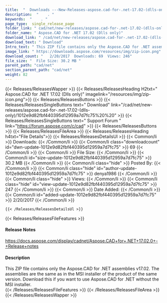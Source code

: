 ```yaml
---
title:  "  Downloads ---New-Releases-aspose.cad-for-.net-17.02-(dlls-only) . " 
description:  "    . " 
keywords:  "    . " 
page_type:  single_release_page
folder_link: " cad/net/new-releases/aspose.cad-for-.net-17.02-(dlls-only)/"
folder_name: " Aspose.CAD for .NET 17.02 (Dlls only)"
download_link: " /cad/net/new-releases/aspose.cad-for-.net-17.02-(dlls-only)/1012e9d82fbf440395d12959a7d7fc75"
download_text: " Download"
Intro_text: " This ZIP file contains only the Aspose.CAD for .NET assemblies v17.02. The assem..."
image_link: " https://downloads.aspose.com/resources/img/zip-icon.png"
download_count: "   2/20/2017  Downloads: 69  Views: 246"
file_size: "  File Size: 30.2 MB "
parent_path: "cad/net"
section_parent_path: "cad/net"
weight: 82 
---
```


{{< Releases/ReleasesWapper >}}
  {{< Releases/ReleasesHeading H2txt=" Aspose.CAD for .NET 17.02 (Dlls only)" imagelink="/resources/img/zip-icon.png">}}
  {{< Releases/ReleasesButtons >}}
    {{< Releases/ReleasesSingleButtons text=" Download" link="/cad/net/new-releases/aspose.cad-for-.net-17.02-(dlls-only)/1012e9d82fbf440395d12959a7d7fc75%20%20" >}}
    {{< Releases/ReleasesSingleButtons text=" Support Forum " link="https://forum.aspose.com/c/cad" >}}
  {{< Releases/ReleasesButtons >}}
  {{< Releases/ReleasesFileArea >}}
    {{< Releases/ReleasesHeading h4txt="File Details">}}
    {{< Releases/ReleasesDetailsUl >}}
            {{< Common/li  >}} Downloads: {{< /Common/li >}} 
      {{< Common/li class="downloadcount" id="dwn-update-1012e9d82fbf440395d12959a7d7fc75" >}} 69 {{< /Common/li >}} 
      {{< Common/li  >}} File Size: {{< /Common/li >}} 
      {{< Common/li id="size-update-1012e9d82fbf440395d12959a7d7fc75" >}} 30.2 MB {{< /Common/li >}} 
      {{< Common/li  class="hide" >}} Posted By: {{< /Common/li >}} 
      {{< Common/li class="hide" id="author-update-1012e9d82fbf440395d12959a7d7fc75" >}} denya1986 {{< /Common/li >}} 
      {{< Common/li class="hide"  >}} Views: {{< /Common/li >}} 
      {{< Common/li class="hide" id="view-update-1012e9d82fbf440395d12959a7d7fc75" >}} 247 {{< /Common/li >}} 
      {{< Common/li  >}} Date Added: {{< /Common/li >}} 
      {{< Common/li id="added-update-1012e9d82fbf440395d12959a7d7fc75" >}} 2/20/2017 {{< /Common/li >}} 

    {{< /Releases/ReleasesDetailsUl >}}

  {{< Releases/ReleasesFileFeatures >}}
      <h4>Release Notes</h4><div><a href="https://docs.aspose.com/display/cadnet/Aspose.CAD+for+.NET+17.02.0+-+Release+notes">https://docs.aspose.com/display/cadnet/Aspose.CAD+for+.NET+17.02.0+-+Release+notes</a></div><h4>Description</h4><div class="HTMLDescription">This ZIP file contains only the Aspose.CAD for .NET assemblies v17.02. The assemblies are the same as in the MSI installer of the product of the same version. Download this if you want to use Aspose.CAD for .NET without the MSI installer.</div>
  {{< /Releases/ReleasesFileFeatures >}}
 {{< /Releases/ReleasesFileArea >}}
{{< /Releases/ReleasesWapper >}}


